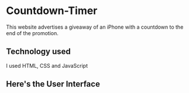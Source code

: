 # Countdown-Timer
This website advertises a giveaway of an iPhone with a countdown to the end of the promotion.

## Technology used
I used HTML, CSS and JavaScript

## Here's the User Interface
